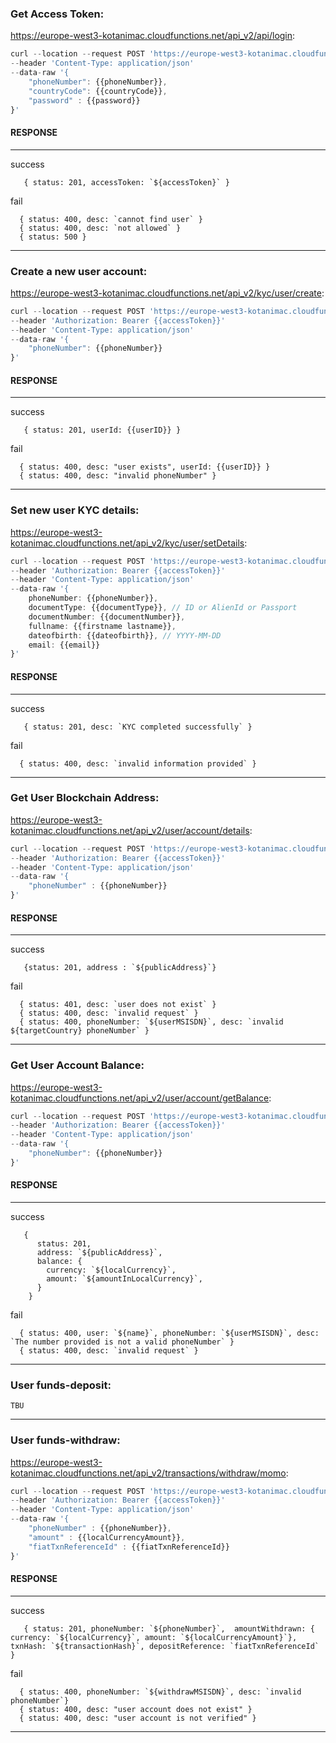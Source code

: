 ### Get Access Token:
https://europe-west3-kotanimac.cloudfunctions.net/api_v2/api/login:
```javascript
curl --location --request POST 'https://europe-west3-kotanimac.cloudfunctions.net/api_v2/api/login'
--header 'Content-Type: application/json'
--data-raw '{
    "phoneNumber": {{phoneNumber}},
    "countryCode": {{countryCode}},
    "password" : {{password}}
}'
```
#### RESPONSE
---
<dl><dt>success</dt></dl>

```json5  
   { status: 201, accessToken: `${accessToken}` } 
```

<dl><dt>fail</dt></dl>

```json5 
  { status: 400, desc: `cannot find user` }
  { status: 400, desc: `not allowed` }
  { status: 500 }
```
---
### Create a new user account:
https://europe-west3-kotanimac.cloudfunctions.net/api_v2/kyc/user/create:
```javascript
curl --location --request POST 'https://europe-west3-kotanimac.cloudfunctions.net/api_v2/kyc/user/create'
--header 'Authorization: Bearer {{accessToken}}'
--header 'Content-Type: application/json'
--data-raw '{
    "phoneNumber": {{phoneNumber}}
}'
```
#### RESPONSE
---
<dl><dt>success</dt></dl>

```json5  
   { status: 201, userId: {{userID}} } 
```

<dl><dt>fail</dt></dl>

```json5 
  { status: 400, desc: "user exists", userId: {{userID}} }
  { status: 400, desc: "invalid phoneNumber" }
```
---

### Set new user KYC details:
https://europe-west3-kotanimac.cloudfunctions.net/api_v2/kyc/user/setDetails:
```javascript
curl --location --request POST 'https://europe-west3-kotanimac.cloudfunctions.net/api_v2/kyc/user/setDetails'
--header 'Authorization: Bearer {{accessToken}}' 
--header 'Content-Type: application/json' 
--data-raw '{
    phoneNumber: {{phoneNumber}},
    documentType: {{documentType}}, // ID or AlienId or Passport
    documentNumber: {{documentNumber}},
    fullname: {{firstname lastname}},
    dateofbirth: {{dateofbirth}}, // YYYY-MM-DD
    email: {{email}}
}'
```
#### RESPONSE
---
<dl><dt>success</dt></dl>

```json5  
   { status: 201, desc: `KYC completed successfully` } 
```

<dl><dt>fail</dt></dl>

```json5 
  { status: 400, desc: `invalid information provided` }
```
---


### Get User Blockchain Address:
https://europe-west3-kotanimac.cloudfunctions.net/api_v2/user/account/details:
```javascript
curl --location --request POST 'https://europe-west3-kotanimac.cloudfunctions.net/api_v2/user/account/details' 
--header 'Authorization: Bearer {{accessToken}}' 
--header 'Content-Type: application/json' 
--data-raw '{
    "phoneNumber" : {{phoneNumber}}
}'
```
#### RESPONSE
---
<dl><dt>success</dt></dl>

```json5  
   {status: 201, address : `${publicAddress}`} 
```

<dl><dt>fail</dt></dl>

```json5 
  { status: 401, desc: `user does not exist` }
  { status: 400, desc: `invalid request` }
  { status: 400, phoneNumber: `${userMSISDN}`, desc: `invalid ${targetCountry} phoneNumber` }
```
---


### Get User Account Balance:
https://europe-west3-kotanimac.cloudfunctions.net/api_v2/user/account/getBalance:
```javascript
curl --location --request POST 'https://europe-west3-kotanimac.cloudfunctions.net/api_v2/user/account/getBalance'
--header 'Authorization: Bearer {{accessToken}}'
--header 'Content-Type: application/json'
--data-raw '{
	"phoneNumber": {{phoneNumber}}
}'
```
#### RESPONSE
---
<dl><dt>success</dt></dl>

```json5  
   { 
      status: 201,     
      address: `${publicAddress}`, 
      balance: {
        currency: `${localCurrency}`, 
        amount: `${amountInLocalCurrency}`,
      }   
    } 
```

<dl><dt>fail</dt></dl>

```json5 
  { status: 400, user: `${name}`, phoneNumber: `${userMSISDN}`, desc: `The number provided is not a valid phoneNumber` }
  { status: 400, desc: `invalid request` }  
```
---



### User funds-deposit:
```
TBU
```
---


### User funds-withdraw:
https://europe-west3-kotanimac.cloudfunctions.net/api_v2/transactions/withdraw/momo:
```javascript
curl --location --request POST 'https://europe-west3-kotanimac.cloudfunctions.net/api_v2/transactions/withdraw/momo'
--header 'Authorization: Bearer {{accessToken}}'
--header 'Content-Type: application/json'
--data-raw '{
    "phoneNumber" : {{phoneNumber}},
    "amount" : {{localCurrencyAmount}},
    "fiatTxnReferenceId" : {{fiatTxnReferenceId}}
}'
```
#### RESPONSE
---
<dl><dt>success</dt></dl>

```json5  
   { status: 201, phoneNumber: `${phoneNumber}`,  amountWithdrawn: { currency: `${localCurrency}`, amount: `${localCurrencyAmount}`}, txnHash: `${transactionHash}`, depositReference: `fiatTxnReferenceId` } 
```

<dl><dt>fail</dt></dl>

```json5 
  { status: 400, phoneNumber: `${withdrawMSISDN}`, desc: `invalid phoneNumber`}
  { status: 400, desc: "user account does not exist" }
  { status: 400, desc: "user account is not verified" } 
```
---

```
